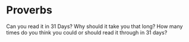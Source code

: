 # Proverbs


Can you read it in 31 Days?
Why should it take you that long?
How many times do you think you could or should read it through in 31 days?